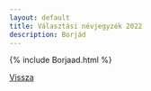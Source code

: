 ```yaml
---
layout: default
title: Választási névjegyzék 2022
description: Borjád
---
```


{% include Borjaad.html %}

[Vissza](./)